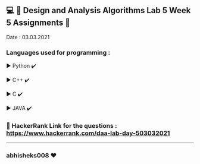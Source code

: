 ## :computer: :diamond_shape_with_a_dot_inside:  Design and Analysis Algorithms Lab 5  Week 5  Assignments :diamond_shape_with_a_dot_inside:

Date : 03.03.2021

### Languages used for programming :
   :arrow_forward: Python :heavy_check_mark:
   
   :arrow_forward: C++ :heavy_check_mark:
   
   :arrow_forward: C :heavy_check_mark:
   
   :arrow_forward: JAVA :heavy_check_mark:
   


### :link: HackerRank Link for the questions : https://www.hackerrank.com/daa-lab-day-503032021

********************************************************
### abhisheks008 :heart:
